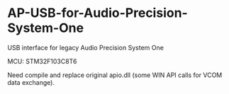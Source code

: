 # AP-USB-for-Audio-Precision-System-One

USB interface for legacy Audio Precision System One

MCU: STM32F103C8T6

Need compile and replace original apio.dll (some WIN API calls for VCOM data exchange).
